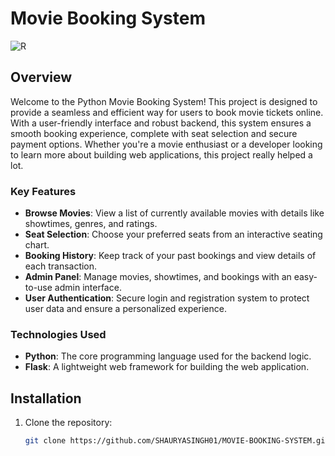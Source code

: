 # Movie Booking System
![R](https://github.com/user-attachments/assets/1c74b8f8-105f-473a-9c29-660be894cb54)

## Overview
Welcome to the Python Movie Booking System! This project is designed to provide a seamless and efficient way for users to book movie tickets online. With a user-friendly interface and robust backend, this system ensures a smooth booking experience, complete with seat selection and secure payment options. Whether you're a movie enthusiast or a developer looking to learn more about building web applications, this project really helped a lot.

### Key Features
- **Browse Movies**: View a list of currently available movies with details like showtimes, genres, and ratings.
- **Seat Selection**: Choose your preferred seats from an interactive seating chart.
- **Booking History**: Keep track of your past bookings and view details of each transaction.
- **Admin Panel**: Manage movies, showtimes, and bookings with an easy-to-use admin interface.
- **User Authentication**: Secure login and registration system to protect user data and ensure a personalized experience.

### Technologies Used
- **Python**: The core programming language used for the backend logic.
- **Flask**: A lightweight web framework for building the web application.

## Installation
1. Clone the repository:
   ```bash
   git clone https://github.com/SHAURYASINGH01/MOVIE-BOOKING-SYSTEM.git

